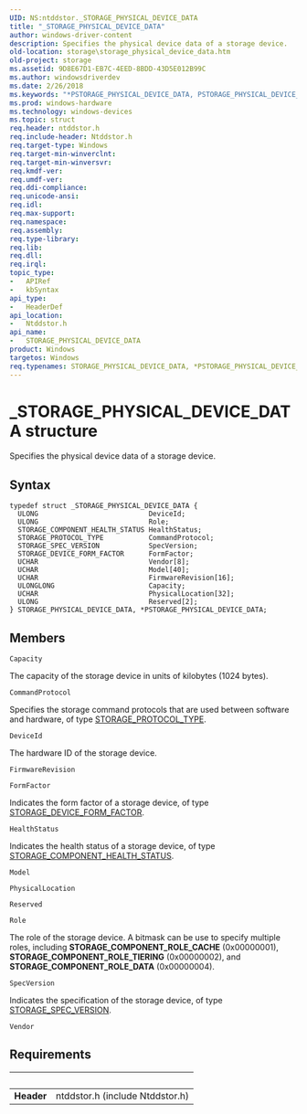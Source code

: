 ```yaml
---
UID: NS:ntddstor._STORAGE_PHYSICAL_DEVICE_DATA
title: "_STORAGE_PHYSICAL_DEVICE_DATA"
author: windows-driver-content
description: Specifies the physical device data of a storage device.
old-location: storage\storage_physical_device_data.htm
old-project: storage
ms.assetid: 9D8E67D1-EB7C-4EED-8BDD-43D5E012B99C
ms.author: windowsdriverdev
ms.date: 2/26/2018
ms.keywords: "*PSTORAGE_PHYSICAL_DEVICE_DATA, PSTORAGE_PHYSICAL_DEVICE_DATA, PSTORAGE_PHYSICAL_DEVICE_DATA structure pointer [Storage Devices], STORAGE_PHYSICAL_DEVICE_DATA, STORAGE_PHYSICAL_DEVICE_DATA structure [Storage Devices], _STORAGE_PHYSICAL_DEVICE_DATA, ntddstor/PSTORAGE_PHYSICAL_DEVICE_DATA, ntddstor/STORAGE_PHYSICAL_DEVICE_DATA, storage.storage_physical_device_data"
ms.prod: windows-hardware
ms.technology: windows-devices
ms.topic: struct
req.header: ntddstor.h
req.include-header: Ntddstor.h
req.target-type: Windows
req.target-min-winverclnt: 
req.target-min-winversvr: 
req.kmdf-ver: 
req.umdf-ver: 
req.ddi-compliance: 
req.unicode-ansi: 
req.idl: 
req.max-support: 
req.namespace: 
req.assembly: 
req.type-library: 
req.lib: 
req.dll: 
req.irql: 
topic_type:
-	APIRef
-	kbSyntax
api_type:
-	HeaderDef
api_location:
-	Ntddstor.h
api_name:
-	STORAGE_PHYSICAL_DEVICE_DATA
product: Windows
targetos: Windows
req.typenames: STORAGE_PHYSICAL_DEVICE_DATA, *PSTORAGE_PHYSICAL_DEVICE_DATA
---
```


# _STORAGE_PHYSICAL_DEVICE_DATA structure
Specifies the physical device data of a storage device.

## Syntax
````
typedef struct _STORAGE_PHYSICAL_DEVICE_DATA {
  ULONG                           DeviceId;
  ULONG                           Role;
  STORAGE_COMPONENT_HEALTH_STATUS HealthStatus;
  STORAGE_PROTOCOL_TYPE           CommandProtocol;
  STORAGE_SPEC_VERSION            SpecVersion;
  STORAGE_DEVICE_FORM_FACTOR      FormFactor;
  UCHAR                           Vendor[8];
  UCHAR                           Model[40];
  UCHAR                           FirmwareRevision[16];
  ULONGLONG                       Capacity;
  UCHAR                           PhysicalLocation[32];
  ULONG                           Reserved[2];
} STORAGE_PHYSICAL_DEVICE_DATA, *PSTORAGE_PHYSICAL_DEVICE_DATA;
````

## Members


`Capacity`

The capacity of the storage device in units of kilobytes (1024 bytes).

`CommandProtocol`

Specifies the storage command protocols that are used between software and hardware, of type <a href="..\ntddstor\ne-ntddstor-_storage_protocol_type.md">STORAGE_PROTOCOL_TYPE</a>.

`DeviceId`

The hardware ID of the storage device.

`FirmwareRevision`



`FormFactor`

Indicates the form factor of a storage device, of type <a href="..\ntddstor\ne-ntddstor-_storage_device_form_factor.md">STORAGE_DEVICE_FORM_FACTOR</a>.

`HealthStatus`

Indicates the health status of a storage device, of type <a href="..\ntddstor\ne-ntddstor-_storage_component_health_status.md">STORAGE_COMPONENT_HEALTH_STATUS</a>.

`Model`



`PhysicalLocation`



`Reserved`



`Role`

The role of the storage device. A bitmask can be use to specify multiple roles, including <b>STORAGE_COMPONENT_ROLE_CACHE</b> (0x00000001), <b>STORAGE_COMPONENT_ROLE_TIERING</b> (0x00000002), and <b>STORAGE_COMPONENT_ROLE_DATA</b> (0x00000004).

`SpecVersion`

Indicates the specification of the storage device, of type <a href="..\ntddstor\ns-ntddstor-_storage_spec_version.md">STORAGE_SPEC_VERSION</a>.

`Vendor`




## Requirements
| &nbsp; | &nbsp; |
| ---- |:---- |
| **Header** | ntddstor.h (include Ntddstor.h) |